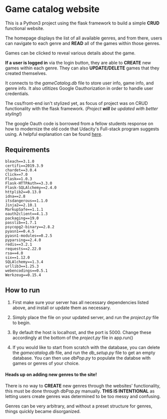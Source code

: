 # Game catalog website

This is a Python3 project using the flask framework to build a simple **CRUD** functional website.

The homepage displays the list of all available genres, and from there,
users can navigate to each genre and **READ** all of the games within those genres.

Games can be clicked to reveal various details about the game.

**If a user is logged in** via the login button, they are able to **CREATE** new games
within each genre. They can also **UPDATE/DELETE** games that they created themselves.

It connects to the *gameCatalog.db* file to store user info, game info, and genre info.
It also utlitizes Google Oauthorization in order to handle user credentials.

The css/front-end isn't stylized yet, as focus of project was on CRUD functionality with the flask framework.
(*Project **will** be updated with better styling!*)

The google Oauth code is borrowed from a fellow students response on how to modernize the
old code that Udacity's Full-stack program suggests using. 
A helpful explanation can be found [here](https://developers.google.com/identity/sign-in/web/server-side-flow).


## Requirements
```
bleach==3.1.0
certifi==2019.3.9
chardet==3.0.4
Click==7.0
Flask==1.0.3
Flask-HTTPAuth==3.3.0
Flask-SQLAlchemy==2.4.0
httplib2==0.13.0
idna==2.8
itsdangerous==1.1.0
Jinja2==2.10.1
MarkupSafe==1.1.1
oauth2client==4.1.3
packaging==19.0
passlib==1.7.1
psycopg2-binary==2.8.2
pyasn1==0.4.5
pyasn1-modules==0.2.5
pyparsing==2.4.0
redis==3.2.1
requests==2.22.0
rsa==4.0
six==1.12.0
SQLAlchemy==1.3.4
urllib3==1.25.3
webencodings==0.5.1
Werkzeug==0.15.4
```

## How to run

1. First make sure your server has all necessary dependencies listed above, and install or update them as necessary.

2. Simply place the file on your updated server, and run the *project.py* file to begin.

3. By default the host is localhost, and the port is 5000. Change these accordingly at the bottom of the *project.py* file in app.run()

4. If you would like to start from scratch with the database, you can delete the *gamecatalog.db* file, and run the *db_setup.py* file to get an empty database.
   You can then use *dbPop.py* to populate the databse with games or genres of your choice.

#### Heads up on adding new genres to the site!

There is no way to **CREATE** new genres through the websites' functionality, this must be done through dbPop.py manually.
**THIS IS INTENTIONAL** as letting users create genres was determined to be too messy and confusing.

Genres can be very arbitrary, and without a preset structure for genres, things quickly became disorganized.